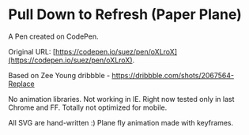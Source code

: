 # Pull Down to Refresh (Paper Plane)

A Pen created on CodePen.

Original URL: [https://codepen.io/suez/pen/oXLroX](https://codepen.io/suez/pen/oXLroX).

Based on Zee Young dribbble - https://dribbble.com/shots/2067564-Replace

No animation libraries. Not working in IE. Right now tested only in last Chrome and FF. Totally not optimized for mobile.

All SVG are hand-written :) Plane fly animation made with keyframes.